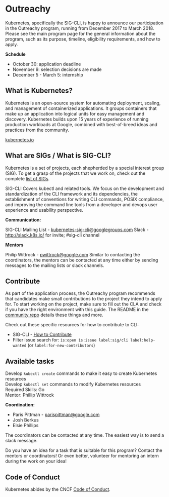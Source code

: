 # Outreachy

Kubernetes, specifically the SIG-CLI, is happy to announce our participation in the Outreachy program, running from December 2017 to March 2018. 
Please see the main program page for the general information about the program, such as its purpose, timeline, eligibility requirements, and how to apply.

**Schedule**

* October 30: application deadline
* November 9: selection decisions are made
* December 5 - March 5: internship

## What is Kubernetes?
Kubernetes is an open-source system for automating deployment, scaling, and management of containerized applications.
It groups containers that make up an application into logical units for easy management and discovery. Kubernetes builds upon 15 years of experience of running production workloads at Google, combined with best-of-breed ideas and practices from the community.

[kubernetes.io](https://kubernetes.io/)

## What are SIGs / What is SIG-CLI?
Kubernetes is a set of projects, each shepherded by a special interest group (SIG). To get a grasp of the projects that we work on, check out the complete [list of SIGs](https://github.com/kubernetes/community/blob/master/sig-list.md).

SIG-CLI Covers kubectl and related tools. We focus on the development and standardization of the CLI framework and its dependencies, the establishment of conventions for writing CLI commands, POSIX compliance, and improving the command line tools from a developer and devops user experience and usability perspective.  

**Communication:**

SIG-CLI Mailing List - kubernetes-sig-cli@googlegroups.com
Slack - http://slack.k8s.io/ for invite; #sig-cli channel

**Mentors**

Philip Wittrock - pwittrock@google.com
Similar to contacting the coordinators, the mentors can be contacted at any time either by sending messages to the mailing lists or slack channels.

## Contribute

As part of the application process, the Outreachy program recommends that candidates make small contributions to the project they intend to apply for.
To start working on the project, make sure to fill out the CLA and check if you have the right environment with this guide. The README in the [community repo](https://github.com/kubernetes/community) details these things and more.

Check out these specific resources for how to contribute to CLI: 
* SIG-CLI - [How to Contribute](https://github.com/kubernetes/community/blob/master/sig-cli/CONTRIBUTING.md)
* Filter issue search for: `is:open is:issue label:sig/cli label:help-wanted` (or `label:for-new-contributors`)  

## Available tasks

Develop `kubectl create` commands to make it easy to create Kubernetes resources  
Develop `kubectl set` commands to modify Kubernetes resources  
Required Skills: Go  
Mentor: Phillip Wittrock

**Coordination:**

* Paris Pittman - parispittman@google.com
* Josh Berkus
* Elsie Phillips

The coordinators can be contacted at any time. The easiest way is to send a slack message.

Do you have an idea for a task that is suitable for this program? Contact the mentors or coordinators! Or even better, volunteer for mentoring an intern during the work on your idea!

## Code of Conduct
Kubernetes abides by the CNCF [Code of Conduct](https://github.com/cncf/foundation/blob/master/code-of-conduct.md).
